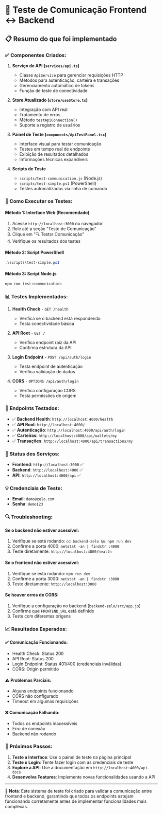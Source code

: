 # 🧪 Teste de Comunicação Frontend ↔ Backend

## 📋 Resumo do que foi implementado

### ✅ **Componentes Criados:**

1. **Serviço de API (`services/api.ts`)**
   - Classe `ApiService` para gerenciar requisições HTTP
   - Métodos para autenticação, carteira e transações
   - Gerenciamento automático de tokens
   - Função de teste de conectividade

2. **Store Atualizado (`store/useStore.ts`)**
   - Integração com API real
   - Tratamento de erros
   - Método `testApiConnection()`
   - Suporte a registro de usuários

3. **Painel de Teste (`components/ApiTestPanel.tsx`)**
   - Interface visual para testar comunicação
   - Testes em tempo real de endpoints
   - Exibição de resultados detalhados
   - Informações técnicas expandíveis

4. **Scripts de Teste**
   - `scripts/test-communication.js` (Node.js)
   - `scripts/test-simple.ps1` (PowerShell)
   - Testes automatizados via linha de comando

### 🔧 **Como Executar os Testes:**

#### **Método 1: Interface Web (Recomendado)**
1. Acesse `http://localhost:3000` no navegador
2. Role até a seção "Teste de Comunicação"
3. Clique em "🔍 Testar Comunicação"
4. Verifique os resultados dos testes

#### **Método 2: Script PowerShell**
```powershell
.\scripts\test-simple.ps1
```

#### **Método 3: Script Node.js**
```bash
npm run test:communication
```

### 📊 **Testes Implementados:**

1. **Health Check** - `GET /health`
   - Verifica se o backend está respondendo
   - Testa conectividade básica

2. **API Root** - `GET /`
   - Verifica endpoint raiz da API
   - Confirma estrutura da API

3. **Login Endpoint** - `POST /api/auth/login`
   - Testa endpoint de autenticação
   - Verifica validação de dados

4. **CORS** - `OPTIONS /api/auth/login`
   - Verifica configuração CORS
   - Testa permissões de origem

### 🎯 **Endpoints Testados:**

- ✅ **Backend Health**: `http://localhost:4000/health`
- ✅ **API Root**: `http://localhost:4000/`
- ✅ **Autenticação**: `http://localhost:4000/api/auth/login`
- ✅ **Carteiras**: `http://localhost:4000/api/wallets/my`
- ✅ **Transações**: `http://localhost:4000/api/transactions/my`

### 🚀 **Status dos Serviços:**

- **Frontend**: `http://localhost:3000` ✅
- **Backend**: `http://localhost:4000` ✅
- **API**: `http://localhost:4000/api` ✅

### 💡 **Credenciais de Teste:**

- **Email**: `demo@zelo.com`
- **Senha**: `demo123`

### 🔍 **Troubleshooting:**

#### **Se o backend não estiver acessível:**
1. Verifique se está rodando: `cd backend-zelo && npm run dev`
2. Confirme a porta 4000: `netstat -an | findstr :4000`
3. Teste diretamente: `http://localhost:4000/health`

#### **Se o frontend não estiver acessível:**
1. Verifique se está rodando: `npm run dev`
2. Confirme a porta 3000: `netstat -an | findstr :3000`
3. Teste diretamente: `http://localhost:3000`

#### **Se houver erros de CORS:**
1. Verifique a configuração no backend (`backend-zelo/src/app.js`)
2. Confirme que `FRONTEND_URL` está definido
3. Teste com diferentes origens

### 📈 **Resultados Esperados:**

#### **✅ Comunicação Funcionando:**
- Health Check: Status 200
- API Root: Status 200
- Login Endpoint: Status 401/400 (credenciais inválidas)
- CORS: Origin permitido

#### **⚠️ Problemas Parciais:**
- Alguns endpoints funcionando
- CORS não configurado
- Timeout em algumas requisições

#### **❌ Comunicação Falhando:**
- Todos os endpoints inacessíveis
- Erro de conexão
- Backend não rodando

### 🎉 **Próximos Passos:**

1. **Teste a Interface**: Use o painel de teste na página principal
2. **Teste o Login**: Tente fazer login com as credenciais de teste
3. **Explore a API**: Use a documentação em `http://localhost:4000/api-docs`
4. **Desenvolva Features**: Implemente novas funcionalidades usando a API

---

**📝 Nota**: Este sistema de teste foi criado para validar a comunicação entre frontend e backend, garantindo que todos os endpoints estejam funcionando corretamente antes de implementar funcionalidades mais complexas.


